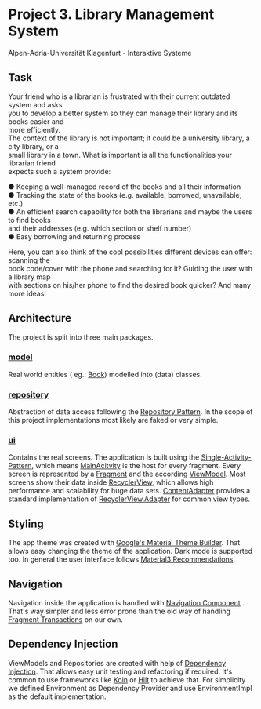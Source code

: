 # Project 3. Library Management System

Alpen-Adria-Universität Klagenfurt - Interaktive Systeme

## Task

Your friend who is a librarian is frustrated with their current outdated system and asks  
you to develop a better system so they can manage their library and its books easier and  
more efficiently.  
The context of the library is not important; it could be a university library, a city library, or
a  
small library in a town. What is important is all the functionalities your librarian friend  
expects such a system provide:

● Keeping a well-managed record of the books and all their information  
● Tracking the state of the books (e.g. available, borrowed, unavailable, etc.)  
● An efficient search capability for both the librarians and maybe the users to find books  
and their addresses (e.g. which section or shelf number)  
● Easy borrowing and returning process

Here, you can also think of the cool possibilities different devices can offer: scanning the  
book code/cover with the phone and searching for it? Guiding the user with a library map  
with sections on his/her phone to find the desired book quicker? And many more ideas!

## Architecture

The project is split into three main packages.

### [model](https://github.com/lechld/LibraryManagement/tree/develop/app/src/main/java/at/aau/iteractivesystems/library/model)

Real world entities (
eg.: [Book](https://github.com/lechld/LibraryManagement/tree/develop/app/src/main/java/at/aau/iteractivesystems/library/model))
modelled into (data) classes.

### [repository](https://github.com/lechld/LibraryManagement/tree/develop/app/src/main/java/at/aau/iteractivesystems/library/repository)

Abstraction of data access following
the [Repository Pattern](https://developer.android.com/topic/architecture#data-layer). In the scope
of this project implementations most likely are faked or very simple.

### [ui](https://github.com/lechld/LibraryManagement/tree/develop/app/src/main/java/at/aau/iteractivesystems/library/ui)

Contains the real screens. The application is built using
the [Single-Activity-Pattern](https://www.youtube.com/watch?v=2k8x8V77CrU), which
means [MainAcitvity](https://github.com/lechld/LibraryManagement/tree/develop/app/src/main/java/at/aau/iteractivesystems/library/ui/main/MainActivity.kt)
is the host for every fragment. Every screen is represented by
a [Fragment](https://developer.android.com/guide/fragments) and the
according [ViewModel](https://developer.android.com/topic/libraries/architecture/viewmodel). Most
screens show their data
inside [RecyclerView](https://developer.android.com/develop/ui/views/layout/recyclerview), which
allows high performance and scalability for huge data
sets. [ContentAdapter](https://github.com/lechld/LibraryManagement/tree/develop/app/src/main/java/at/aau/iteractivesystems/library/ui/adapter/ContentAdapter.kt)
provides a standard implementation
of [RecyclerView.Adapter](https://developer.android.com/develop/ui/views/layout/recyclerview#implement-adapter)
for common view types.

## Styling

The app theme was created
with [Google's Material Theme Builder](https://m3.material.io/theme-builder#/dynamic). That allows
easy changing the theme of the application. Dark mode is supported too. In general the user
interface follows [Material3 Recommendations](https://m3.material.io/components).

## Navigation

Navigation inside the application is handled
with [Navigation Component](https://developer.android.com/guide/navigation/navigation-getting-started)
. That's way simpler and less error prone than the old way of
handling [Fragment Transactions](https://developer.android.com/guide/fragments/transactions) on our
own.

## Dependency Injection

ViewModels and Repositories are created with help
of [Dependency Injection](https://developer.android.com/training/dependency-injection). That allows
easy unit testing and refactoring if required. It's common to use frameworks like [Koin]()
or [Hilt]() to achieve that. For simplicity we defined Environment as Dependency Provider and use
EnvironmentImpl as the default implementation.
